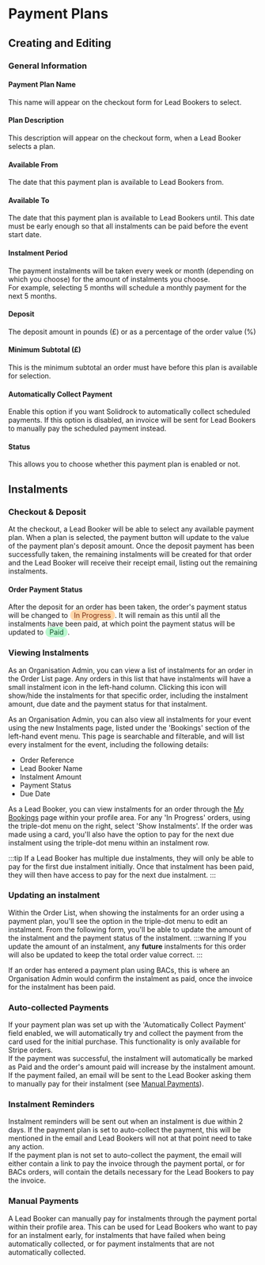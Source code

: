 <style>
    .in-progress {
        color:rgb(124 45 18);
        background-color:rgb(254 215 170);
        border-radius:9999px;
        padding:0.125rem 0.50rem;
        white-space: nowrap;
    }

    .paid {
        color:rgb(20 83 45);
        background-color:rgb(187 247 208);
        border-radius:9999px;
        padding:0.125rem 0.50rem;
        white-space: nowrap;
    }
</style>

# Payment Plans

## Creating and Editing

### General Information

#### Payment Plan Name
This name will appear on the checkout form for Lead Bookers to select.

#### Plan Description
This description will appear on the checkout form, when a Lead Booker selects a plan.

#### Available From
The date that this payment plan is available to Lead Bookers from.

#### Available To
The date that this payment plan is available to Lead Bookers until. This date must be early enough so that all instalments can be paid before the event start date.

#### Instalment Period
The payment instalments will be taken every week or month (depending on which you choose) for the amount of instalments you choose.<br>
For example, selecting 5 months will schedule a monthly payment for the next 5 months. 

#### Deposit
The deposit amount in pounds (£) or as a percentage of the order value (%)

#### Minimum Subtotal (£)
This is the minimum subtotal an order must have before this plan is available for selection.

#### Automatically Collect Payment
Enable this option if you want Solidrock to automatically collect scheduled payments. If this option is disabled, an invoice will be sent for Lead Bookers to manually pay the scheduled payment instead.

#### Status
This allows you to choose whether this payment plan is enabled or not. 

## Instalments

### Checkout & Deposit
At the checkout, a Lead Booker will be able to select any available payment plan. When a plan is selected, the payment button will update to the value of the payment plan's deposit amount.
Once the deposit payment has been successfully taken, the remaining instalments will be created for that order and the Lead Booker will receive their receipt email, listing out the remaining instalments.

#### Order Payment Status
After the deposit for an order has been taken, the order's payment status will be changed to <span class="in-progress">In Progress</span>. It will remain as this until all the instalments have been paid, at which point the payment status will be updated to <span class="paid">Paid</span>.

### Viewing Instalments
As an Organisation Admin, you can view a list of instalments for an order in the Order List page. Any orders in this list that have instalments will have a small instalment icon in the left-hand column. Clicking this icon will show/hide the instalments for that specific order, including the instalment amount, due date and the payment status for that instalment.

As an Organisation Admin, you can also view all instalments for your event using the new Instalments page, listed under the 'Bookings' section of the left-hand event menu.
This page is searchable and filterable, and will list every instalment for the event, including the following details:
- Order Reference
- Lead Booker Name
- Instalment Amount
- Payment Status
- Due Date

As a Lead Booker, you can view instalments for an order through the [My Bookings](https://events.solidrock.io/admin/profile/my-bookings) page within your profile area. For any 'In Progress' orders, using the triple-dot menu on the right, select 'Show Instalments'.
If the order was made using a card, you'll also have the option to pay for the next due instalment using the triple-dot menu within an instalment row.

:::tip
If a Lead Booker has multiple due instalments, they will only be able to pay for the first due instalment initially. Once that instalment has been paid, they will then have access to pay for the next due instalment.
:::


### Updating an instalment
Within the Order List, when showing the instalments for an order using a payment plan, you'll see the option in the triple-dot menu to edit an instalment. From the following form, you'll be able to update the amount of the instalment and the payment status of the instalment.
:::warning
If you update the amount of an instalment, any **future** instalments for this order will also be updated to keep the total order value correct.
:::

If an order has entered a payment plan using BACs, this is where an Organisation Admin would confirm the instalment as paid, once the invoice for the instalment has been paid.

### Auto-collected Payments
If your payment plan was set up with the 'Automatically Collect Payment' field enabled, we will automatically try and collect the payment from the card used for the initial purchase. This functionality is only available for Stripe orders.<br>
If the payment was successful, the instalment will automatically be marked as Paid and the order's amount paid will increase by the instalment amount.<br>
If the payment failed, an email will be sent to the Lead Booker asking them to manually pay for their instalment (see [Manual Payments](#manual-payments)).

### Instalment Reminders
Instalment reminders will be sent out when an instalment is due within 2 days. If the payment plan is set to auto-collect the payment, this will be mentioned in the email and Lead Bookers will not at that point need to take any action.<br>
If the payment plan is not set to auto-collect the payment, the email will either contain a link to pay the invoice through the payment portal, or for BACs orders, will contain the details necessary for the Lead Bookers to pay the invoice. 

### Manual Payments
A Lead Booker can manually pay for instalments through the payment portal within their profile area. 
This can be used for Lead Bookers who want to pay for an instalment early, for instalments that have failed when being automatically collected, or for payment instalments that are not automatically collected.